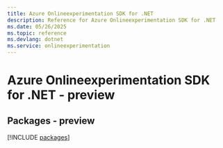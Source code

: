 ```yaml
---
title: Azure Onlineexperimentation SDK for .NET
description: Reference for Azure Onlineexperimentation SDK for .NET
ms.date: 05/26/2025
ms.topic: reference
ms.devlang: dotnet
ms.service: onlineexperimentation
---
```

# Azure Onlineexperimentation SDK for .NET - preview
## Packages - preview
[!INCLUDE [packages](onlineexperimentation-index.md)]